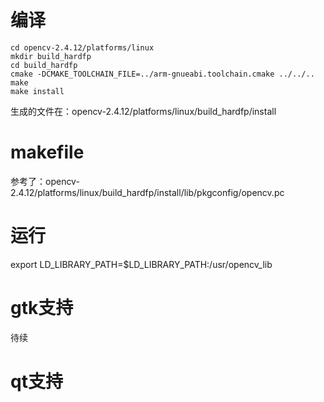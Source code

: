 编译
==============
	cd opencv-2.4.12/platforms/linux
	mkdir build_hardfp
	cd build_hardfp
	cmake -DCMAKE_TOOLCHAIN_FILE=../arm-gnueabi.toolchain.cmake ../../..
	make
	make install

生成的文件在：opencv-2.4.12/platforms/linux/build_hardfp/install


makefile
=============
参考了：opencv-2.4.12/platforms/linux/build_hardfp/install/lib/pkgconfig/opencv.pc

运行
======
export LD_LIBRARY_PATH=$LD_LIBRARY_PATH:/usr/opencv_lib


gtk支持
====
待续

qt支持
=======
